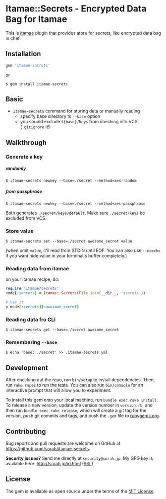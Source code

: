 # Itamae::Secrets - Encrypted Data Bag for Itamae

This is [itamae](https://github.com/itamae-kitchen/itamae) plugin that provides store for secrets, like encrypted data bag in chef.

## Installation

```ruby
gem 'itamae-secrets'
```

or

```
$ gem install itamae-secrets
```

## Basic

- `itamae-secrets` command for storing data or manually reading
  - specify base directory to `--base` option
  - you should exclude `${base}/keys` from checking into VCS. (`.gitignore` it!)

## Walkthrough

### Generate a key

##### randomly

```
$ itamae-secrets newkey --base=./secret --method=aes-random
```

##### from passphrase

```
$ itamae-secrets newkey --base=./secret --method=aes-passphrase
```

Both generates `./secret/keys/default`. Make sure `./secret/keys` be excluded from VCS.

### Store value

```
$ itamae-secrets set --base=./secret awesome_secret value
```

(when omit `value`, it'll read from STDIN until EOF. You can also use `--noecho` if you want hide value in your terminal's buffer completely.)

### Reading data from itamae

on your itamae recipe, do:

``` ruby
require 'itamae/secrets'
node[:secrets] = Itamae::Secrets(File.join(__dir__, 'secrets'))

# Use it
p node[:secrets][:awesome_secret]
```

### Reading data fro CLI

```
$ itamae-secrets get --base=./secret awesome_secret
```

### Remembering `--base`

```
$ echo 'base: ./secret' >> .itamae-secrets.yml
```

## Development

After checking out the repo, run `bin/setup` to install dependencies. Then, run `rake rspec` to run the tests. You can also run `bin/console` for an interactive prompt that will allow you to experiment.

To install this gem onto your local machine, run `bundle exec rake install`. To release a new version, update the version number in `version.rb`, and then run `bundle exec rake release`, which will create a git tag for the version, push git commits and tags, and push the `.gem` file to [rubygems.org](https://rubygems.org).

## Contributing

Bug reports and pull requests are welcome on GitHub at https://github.com/sorah/itamae-secrets.

__Security issues?__ Send me directly at `security@sorah.jp`. My GPG key is available here: <http://sorah.jp/id.html> ([SSL](https://github.com/sorah/sorah.jp/tree/master/source/pgp-pubkeys))


## License

The gem is available as open source under the terms of the [MIT License](http://opensource.org/licenses/MIT).

